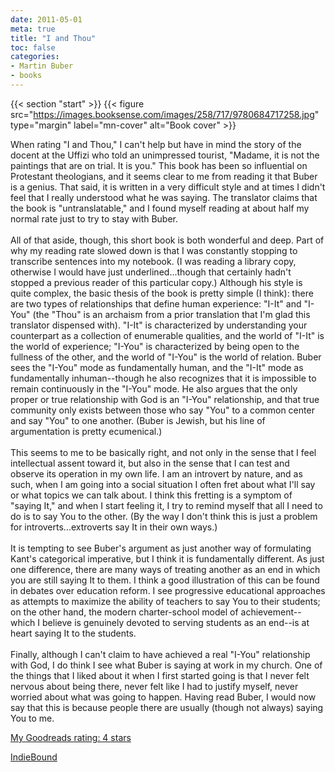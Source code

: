 ```yaml
---
date: 2011-05-01
meta: true
title: "I and Thou"
toc: false
categories:
- Martin Buber
- books
---
```


{{< section "start" >}}
{{< figure src="https://images.booksense.com/images/258/717/9780684717258.jpg" type="margin" label="mn-cover" alt="Book cover" >}}

When rating "I and Thou," I can't help but have in mind the story of the docent at the Uffizi who told an unimpressed tourist, "Madame, it is not the paintings that are on trial. It is you." This book has been so influential on Protestant theologians, and it seems clear to me from reading it that Buber is a genius. That said, it is written in a very difficult style and at times I didn't feel that I really understood what he was saying. The translator claims that the book is "untranslatable," and I found myself reading at about half my normal rate just to try to stay with Buber.<br /><br />All of that aside, though, this short book is both wonderful and deep. Part of why my reading rate slowed down is that I was constantly stopping to transcribe sentences into my notebook. (I was reading a library copy, otherwise I would have just underlined...though that certainly hadn't stopped a previous reader of this particular copy.) Although his style is quite complex, the basic thesis of the book is pretty simple (I think): there are two types of relationships that define human experience: "I-It" and "I-You" (the "Thou" is an archaism from a prior translation that I'm glad this translator dispensed with). "I-It" is characterized by understanding your counterpart as a collection of enumerable qualities, and the world of "I-It" is the world of experience; "I-You" is characterized by being open to the fullness of the other, and the world of "I-You" is the world of relation. Buber sees the "I-You" mode as fundamentally human, and the "I-It" mode as fundamentally inhuman--though he also recognizes that it is impossible to remain continuously in the "I-You" mode. He also argues that the only proper or true relationship with God is an "I-You" relationship, and that true community only exists between those who say "You" to a common center and say "You" to one another. (Buber is Jewish, but his line of argumentation is pretty ecumenical.)<br /><br />This seems to me to be basically right, and not only in the sense that I feel intellectual assent toward it, but also in the sense that I can test and observe its operation in my own life. I am an introvert by nature, and as such, when I am going into a social situation I often fret about what I'll say or what topics we can talk about. I think this fretting is a symptom of "saying It," and when I start feeling it, I try to remind myself that all I need to do is to say You to the other. (By the way I don't think this is just a problem for introverts...extroverts say It in their own ways.)<br /><br />It is tempting to see Buber's argument as just another way of formulating Kant's categorical imperative, but I think it is fundamentally different. As just one difference, there are many ways of treating another as an end in which you are still saying It to them. I think a good illustration of this can be found in debates over education reform. I see progressive educational approaches as attempts to maximize the ability of teachers to say You to their students; on the other hand, the modern charter-school model of achievement--which I believe is genuinely devoted to serving students as an end--is at heart saying It to the students. <br /><br />Finally, although I can't claim to have achieved a real "I-You" relationship with God, I do think I see what Buber is saying at work in my church. One of the things that I liked about it when I first started going is that I never felt nervous about being there, never felt like I had to justify myself, never worried about what was going to happen. Having read Buber, I would now say that this is because people there are usually (though not always) saying You to me. 

[My Goodreads rating: 4 stars](https://www.goodreads.com/review/show/161834612)  

[IndieBound](https://www.indiebound.org/book/9780684717258)
